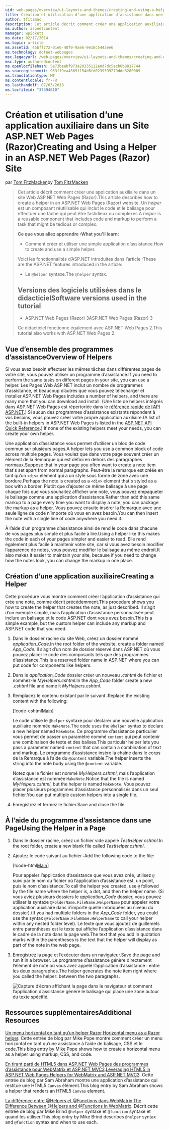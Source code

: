 ```yaml
---
uid: web-pages/overview/ui-layouts-and-themes/creating-and-using-a-helper-in-an-aspnet-web-pages-site
title: Création et utilisation d’une application d’assistance dans une application Web Pages (Razor) Site | Microsoft Docs
author: tfitzmac
description: Cet article décrit comment créer une application auxiliaire dans un site Web ASP.NET Web Pages (Razor). Une application d’assistance est un composant réutilisable qui inclut le code et le balisage perf...
ms.author: aspnetcontent
manager: wpickett
ms.date: 02/17/2014
ms.topic: article
ms.assetid: 46bff772-01e0-40f0-9ae6-9e18c5442ee6
ms.technology: dotnet-webpages
msc.legacyurl: /web-pages/overview/ui-layouts-and-themes/creating-and-using-a-helper-in-an-aspnet-web-pages-site
msc.type: authoredcontent
ms.openlocfilehash: 5e73beabf973a20335112a0d7dc5ecb6b8817744
ms.sourcegitcommit: 953ff9ea4369f154d6fd0239599279ddd3280009
ms.translationtype: MT
ms.contentlocale: fr-FR
ms.lasthandoff: 07/03/2018
ms.locfileid: "37394610"
---
```

<a name="creating-and-using-a-helper-in-an-aspnet-web-pages-razor-site"></a><span data-ttu-id="22aab-104">Création et utilisation d’une application auxiliaire dans un Site ASP.NET Web Pages (Razor)</span><span class="sxs-lookup"><span data-stu-id="22aab-104">Creating and Using a Helper in an ASP.NET Web Pages (Razor) Site</span></span>
====================
<span data-ttu-id="22aab-105">par [Tom FitzMacken](https://github.com/tfitzmac)</span><span class="sxs-lookup"><span data-stu-id="22aab-105">by [Tom FitzMacken](https://github.com/tfitzmac)</span></span>

> <span data-ttu-id="22aab-106">Cet article décrit comment créer une application auxiliaire dans un site Web ASP.NET Web Pages (Razor).</span><span class="sxs-lookup"><span data-stu-id="22aab-106">This article describes how to create a helper in an ASP.NET Web Pages (Razor) website.</span></span> <span data-ttu-id="22aab-107">Un *helper* est un composant réutilisable qui inclut le code et le balisage pour effectuer une tâche qui peut être fastidieux ou complexes.</span><span class="sxs-lookup"><span data-stu-id="22aab-107">A *helper* is a reusable component that includes code and markup to perform a task that might be tedious or complex.</span></span>
> 
> <span data-ttu-id="22aab-108">**Ce que vous allez apprendre :**</span><span class="sxs-lookup"><span data-stu-id="22aab-108">**What you'll learn:**</span></span> 
> 
> - <span data-ttu-id="22aab-109">Comment créer et utiliser une simple application d’assistance.</span><span class="sxs-lookup"><span data-stu-id="22aab-109">How to create and use a simple helper.</span></span>
> 
> <span data-ttu-id="22aab-110">Voici les fonctionnalités d’ASP.NET introduites dans l’article :</span><span class="sxs-lookup"><span data-stu-id="22aab-110">These are the ASP.NET features introduced in the article:</span></span>
> 
> - <span data-ttu-id="22aab-111">Le `@helper` syntaxe.</span><span class="sxs-lookup"><span data-stu-id="22aab-111">The `@helper` syntax.</span></span>
>   
> 
> ## <a name="software-versions-used-in-the-tutorial"></a><span data-ttu-id="22aab-112">Versions des logiciels utilisées dans le didacticiel</span><span class="sxs-lookup"><span data-stu-id="22aab-112">Software versions used in the tutorial</span></span>
> 
> 
> - <span data-ttu-id="22aab-113">ASP.NET Web Pages (Razor) 3</span><span class="sxs-lookup"><span data-stu-id="22aab-113">ASP.NET Web Pages (Razor) 3</span></span>
>   
> 
> <span data-ttu-id="22aab-114">Ce didacticiel fonctionne également avec ASP.NET Web Pages 2.</span><span class="sxs-lookup"><span data-stu-id="22aab-114">This tutorial also works with ASP.NET Web Pages 2.</span></span>


## <a name="overview-of-helpers"></a><span data-ttu-id="22aab-115">Vue d’ensemble des programmes d’assistance</span><span class="sxs-lookup"><span data-stu-id="22aab-115">Overview of Helpers</span></span>

<span data-ttu-id="22aab-116">Si vous avez besoin effectuer les mêmes tâches dans différentes pages de votre site, vous pouvez utiliser un programme d’assistance.</span><span class="sxs-lookup"><span data-stu-id="22aab-116">If you need to perform the same tasks on different pages in your site, you can use a helper.</span></span> <span data-ttu-id="22aab-117">Les Pages Web ASP.NET inclut un nombre de programmes d’assistance, et beaucoup d’autres que vous pouvez télécharger et installer.</span><span class="sxs-lookup"><span data-stu-id="22aab-117">ASP.NET Web Pages includes a number of helpers, and there are many more that you can download and install.</span></span> <span data-ttu-id="22aab-118">(Une liste de helpers intégrés dans ASP.NET Web Pages est répertoriée dans le [référence rapide de l’API ASP.NET](https://go.microsoft.com/fwlink/?LinkId=202907).) Si aucun des programmes d’assistance existants répondent à vos besoins, vous pouvez créer votre propre application auxiliaire.</span><span class="sxs-lookup"><span data-stu-id="22aab-118">(A list of the built-in helpers in ASP.NET Web Pages is listed in the [ASP.NET API Quick Reference](https://go.microsoft.com/fwlink/?LinkId=202907).) If none of the existing helpers meet your needs, you can create your own helper.</span></span>

<span data-ttu-id="22aab-119">Une application d’assistance vous permet d’utiliser un bloc de code commun sur plusieurs pages.</span><span class="sxs-lookup"><span data-stu-id="22aab-119">A helper lets you use a common block of code across multiple pages.</span></span> <span data-ttu-id="22aab-120">Vous voulez que dans votre page souvent créer un élément de la Remarque qui est défini en dehors des paragraphes normaux.</span><span class="sxs-lookup"><span data-stu-id="22aab-120">Suppose that in your page you often want to create a note item that's set apart from normal paragraphs.</span></span> <span data-ttu-id="22aab-121">Peut-être la remarque est créée en tant qu’un `<div>` élément qui a un style sous forme de zone avec une bordure.</span><span class="sxs-lookup"><span data-stu-id="22aab-121">Perhaps the note is created as a `<div>` element that's styled as a box with a border.</span></span> <span data-ttu-id="22aab-122">Plutôt que d’ajouter ce même balisage à une page chaque fois que vous souhaitez afficher une note, vous pouvez empaqueter le balisage comme une application d’assistance.</span><span class="sxs-lookup"><span data-stu-id="22aab-122">Rather than add this same markup to a page every time you want to display a note, you can package the markup as a helper.</span></span> <span data-ttu-id="22aab-123">Vous pouvez ensuite insérer la Remarque avec une seule ligne de code n’importe où vous en avez besoin.</span><span class="sxs-lookup"><span data-stu-id="22aab-123">You can then insert the note with a single line of code anywhere you need it.</span></span>

<span data-ttu-id="22aab-124">À l’aide d’un programme d’assistance ainsi de rend le code dans chacune de vos pages plus simple et plus facile à lire.</span><span class="sxs-lookup"><span data-stu-id="22aab-124">Using a helper like this makes the code in each of your pages simpler and easier to read.</span></span> <span data-ttu-id="22aab-125">Elle rend également plus facile à maintenir votre site, car si vous avez besoin modifier l’apparence de notes, vous pouvez modifier le balisage au même endroit.</span><span class="sxs-lookup"><span data-stu-id="22aab-125">It also makes it easier to maintain your site, because if you need to change how the notes look, you can change the markup in one place.</span></span>

## <a name="creating-a-helper"></a><span data-ttu-id="22aab-126">Création d’une application auxiliaire</span><span class="sxs-lookup"><span data-stu-id="22aab-126">Creating a Helper</span></span>

<span data-ttu-id="22aab-127">Cette procédure vous montre comment créer l’application d’assistance qui crée une note, comme décrit précédemment.</span><span class="sxs-lookup"><span data-stu-id="22aab-127">This procedure shows you how to create the helper that creates the note, as just described.</span></span> <span data-ttu-id="22aab-128">Il s’agit d’un exemple simple, mais l’application d’assistance personnalisée peut inclure un balisage et le code ASP.NET dont vous avez besoin.</span><span class="sxs-lookup"><span data-stu-id="22aab-128">This is a simple example, but the custom helper can include any markup and ASP.NET code that you need.</span></span>

1. <span data-ttu-id="22aab-129">Dans le dossier racine du site Web, créez un dossier nommé *application\_Code*.</span><span class="sxs-lookup"><span data-stu-id="22aab-129">In the root folder of the website, create a folder named *App\_Code*.</span></span> <span data-ttu-id="22aab-130">Il s’agit d’un nom de dossier réservé dans ASP.NET où vous pouvez placer le code des composants tels que des programmes d’assistance.</span><span class="sxs-lookup"><span data-stu-id="22aab-130">This is a reserved folder name in ASP.NET where you can put code for components like helpers.</span></span>
2. <span data-ttu-id="22aab-131">Dans le *application\_Code* dossier créer un nouveau *.cshtml* de fichier et nommez-le *MyHelpers.cshtml*.</span><span class="sxs-lookup"><span data-stu-id="22aab-131">In the *App\_Code* folder create a new *.cshtml* file and name it *MyHelpers.cshtml*.</span></span>
3. <span data-ttu-id="22aab-132">Remplacez le contenu existant par le suivant :</span><span class="sxs-lookup"><span data-stu-id="22aab-132">Replace the existing content with the following:</span></span>

    [!code-cshtml[Main](creating-and-using-a-helper-in-an-aspnet-web-pages-site/samples/sample1.cshtml)]

    <span data-ttu-id="22aab-133">Le code utilise le `@helper` syntaxe pour déclarer une nouvelle application auxiliaire nommée `MakeNote`.</span><span class="sxs-lookup"><span data-stu-id="22aab-133">The code uses the `@helper` syntax to declare a new helper named `MakeNote`.</span></span> <span data-ttu-id="22aab-134">Ce programme d’assistance particulier vous permet de passer un paramètre nommé `content` qui peut contenir une combinaison de texte et des balises.</span><span class="sxs-lookup"><span data-stu-id="22aab-134">This particular helper lets you pass a parameter named `content` that can contain a combination of text and markup.</span></span> <span data-ttu-id="22aab-135">Le programme d’assistance insère la chaîne dans le corps de la Remarque à l’aide du `@content` variable.</span><span class="sxs-lookup"><span data-stu-id="22aab-135">The helper inserts the string into the note body using the `@content` variable.</span></span>

    <span data-ttu-id="22aab-136">Notez que le fichier est nommé *MyHelpers.cshtml*, mais l’application d’assistance est nommée `MakeNote`.</span><span class="sxs-lookup"><span data-stu-id="22aab-136">Notice that the file is named *MyHelpers.cshtml*, but the helper is named `MakeNote`.</span></span> <span data-ttu-id="22aab-137">Vous pouvez placer plusieurs programmes d’assistance personnalisés dans un seul fichier.</span><span class="sxs-lookup"><span data-stu-id="22aab-137">You can put multiple custom helpers into a single file.</span></span>
4. <span data-ttu-id="22aab-138">Enregistrez et fermez le fichier.</span><span class="sxs-lookup"><span data-stu-id="22aab-138">Save and close the file.</span></span>

## <a name="using-the-helper-in-a-page"></a><span data-ttu-id="22aab-139">À l’aide du programme d’assistance dans une Page</span><span class="sxs-lookup"><span data-stu-id="22aab-139">Using the Helper in a Page</span></span>

1. <span data-ttu-id="22aab-140">Dans le dossier racine, créez un fichier vide appelé *TestHelper.cshtml*.</span><span class="sxs-lookup"><span data-stu-id="22aab-140">In the root folder, create a new blank file called *TestHelper.cshtml*.</span></span>
2. <span data-ttu-id="22aab-141">Ajoutez le code suivant au fichier :</span><span class="sxs-lookup"><span data-stu-id="22aab-141">Add the following code to the file:</span></span>

    [!code-html[Main](creating-and-using-a-helper-in-an-aspnet-web-pages-site/samples/sample2.html)]

    <span data-ttu-id="22aab-142">Pour appeler l’application d’assistance que vous avez créé, utilisez `@` suivi par le nom du fichier où l’application d’assistance est, un point, puis le nom d’assistance.</span><span class="sxs-lookup"><span data-stu-id="22aab-142">To call the helper you created, use `@` followed by the file name where the helper is, a dot, and then the helper name.</span></span> <span data-ttu-id="22aab-143">(Si vous aviez plusieurs dossiers le *application\_Code* dossier, vous pouvez utiliser la syntaxe `@FolderName.FileName.HelperName` pour appeler votre application auxiliaire dans n’importe quelle imbriquées au niveau du dossier).</span><span class="sxs-lookup"><span data-stu-id="22aab-143">(If you had multiple folders in the *App\_Code* folder, you could use the syntax `@FolderName.FileName.HelperName` to call your helper within any nested folder level).</span></span> <span data-ttu-id="22aab-144">Le texte que vous ajoutez de guillemets entre parenthèses est le texte qui affiche l’application d’assistance dans le cadre de la note dans la page web.</span><span class="sxs-lookup"><span data-stu-id="22aab-144">The text that you add in quotation marks within the parentheses is the text that the helper will display as part of the note in the web page.</span></span>
3. <span data-ttu-id="22aab-145">Enregistrez la page et l’exécuter dans un navigateur.</span><span class="sxs-lookup"><span data-stu-id="22aab-145">Save the page and run it in a browser.</span></span> <span data-ttu-id="22aab-146">Le programme d’assistance génère directement l’élément de note où vous avez appelé l’application d’assistance : entre les deux paragraphes.</span><span class="sxs-lookup"><span data-stu-id="22aab-146">The helper generates the note item right where you called the helper: between the two paragraphs.</span></span>

    ![Capture d’écran affichant la page dans le navigateur et comment l’application d’assistance généré le balisage qui place une zone autour du texte spécifié.](creating-and-using-a-helper-in-an-aspnet-web-pages-site/_static/image1.jpg)

## <a name="additional-resources"></a><span data-ttu-id="22aab-148">Ressources supplémentaires</span><span class="sxs-lookup"><span data-stu-id="22aab-148">Additional Resources</span></span>


<span data-ttu-id="22aab-149">[Un menu horizontal en tant qu’un helper Razor](http://mikepope.com/blog/DisplayBlog.aspx?permalink=2341).</span><span class="sxs-lookup"><span data-stu-id="22aab-149">[Horizontal menu as a Razor helper](http://mikepope.com/blog/DisplayBlog.aspx?permalink=2341).</span></span> <span data-ttu-id="22aab-150">Cette entrée de blog par Mike Pope montre comment créer un menu horizontal en tant qu’une assistance à l’aide de balisage, CSS et le code.</span><span class="sxs-lookup"><span data-stu-id="22aab-150">This blog entry by Mike Pope shows how to create a horizontal menu as a helper using markup, CSS, and code.</span></span>

<span data-ttu-id="22aab-151">[En tirant parti de HTML5 dans ASP.NET Web Pages des programmes d’assistance pour WebMatrix et ASP.NET MVC3](http://geekswithblogs.net/wildturtle/archive/2010/11/08/html5-in-asp.net-web-pages-helpers-for-webmatrix-and_aspnet_mvc3.aspx).</span><span class="sxs-lookup"><span data-stu-id="22aab-151">[Leveraging HTML5 in ASP.NET Web Pages Helpers for WebMatrix and ASP.NET MVC3](http://geekswithblogs.net/wildturtle/archive/2010/11/08/html5-in-asp.net-web-pages-helpers-for-webmatrix-and_aspnet_mvc3.aspx).</span></span> <span data-ttu-id="22aab-152">Cette entrée de blog par Sam Abraham montre une application d’assistance qui restitue une HTML5 `Canvas` élément.</span><span class="sxs-lookup"><span data-stu-id="22aab-152">This blog entry by Sam Abraham shows a helper that renders an HTML5 `Canvas` element.</span></span>

<span data-ttu-id="22aab-153">[La différence entre @Helpers et @Functions dans WebMatrix](http://www.mikesdotnetting.com/Article/173/The-Difference-Between-@Helpers-and-@Functions-In-WebMatrix).</span><span class="sxs-lookup"><span data-stu-id="22aab-153">[The Difference Between @Helpers and @Functions in WebMatrix](http://www.mikesdotnetting.com/Article/173/The-Difference-Between-@Helpers-and-@Functions-In-WebMatrix).</span></span> <span data-ttu-id="22aab-154">Décrit cette entrée de blog par Mike Brind `@helper` syntaxe et `@function` syntaxe et quand les utiliser.</span><span class="sxs-lookup"><span data-stu-id="22aab-154">This blog entry by Mike Brind describes `@helper` syntax and `@function` syntax and when to use each.</span></span>
